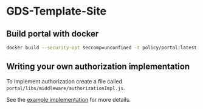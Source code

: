 # GDS-Template-Site

## Build portal with docker

```sh
docker build --security-opt seccomp=unconfined -t policy/portal:latest .
```

## Writing your own authorization implementation

To implement authorization create a file called `portal/libs/middleware/authorizationImpl.js`.

See the [example implementation](./portal/libs/middleware/authorizationImpl.js.example) for more details.
